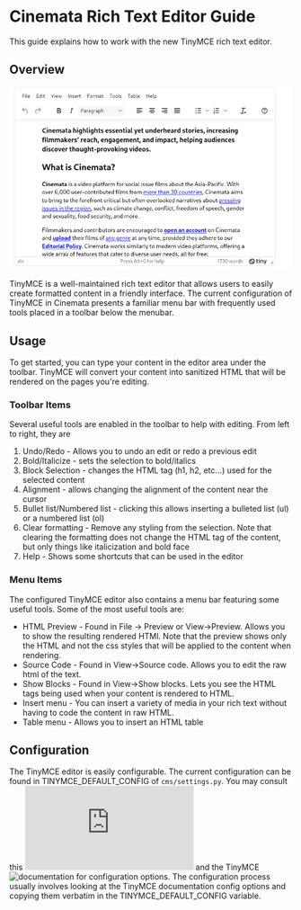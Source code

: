 # Cinemata Rich Text Editor Guide

This guide explains how to work with the new TinyMCE rich text editor. 

## Overview

![](../images/tinymce.png)

TinyMCE is a well-maintained rich text editor that allows users to easily create formatted content in a friendly interface. The current configuration of TinyMCE in Cinemata presents a familiar menu bar with frequently used tools placed in a toolbar below the menubar. 

## Usage

To get started, you can type your content in the editor area under the toolbar. TinyMCE will convert your content into sanitized HTML that will be rendered on the pages you're editing. 

### Toolbar Items

Several useful tools are enabled in the toolbar to help with editing. From left to right, they are
1. Undo/Redo - Allows you to undo an edit or redo a previous edit
2. Bold/Italicize - sets the selection to bold/italics
3. Block Selection - changes the HTML tag (h1, h2, etc...) used for the selected content
4. Alignment - allows changing the alignment of the content near the cursor
5. Bullet list/Numbered list - clicking this allows inserting a bulleted list (ul) or a numbered list (ol)
6. Clear formatting - Remove any styling from the selection. Note that clearing the formatting does not change the HTML tag of the content, but only things like italicization and bold face
7. Help - Shows some shortcuts that can be used in the editor

### Menu Items

The configured TinyMCE editor also contains a menu bar featuring some useful tools. Some of the most useful tools are:
- HTML Preview - Found in File -> Preview or View->Preview. Allows you to show the resulting rendered HTMl. Note that the preview shows only the HTML and not the css styles that will be applied to the content when rendering.
- Source Code - Found in View->Source code. Allows you to edit the raw html of the text.
- Show Blocks - Found in View->Show blocks. Lets you see the HTML tags being used when your content is rendered to HTML.
- Insert menu - You can insert a variety of media in your rich text without having to code the content in raw HTML. 
- Table menu - Allows you to insert an HTML table


## Configuration

The TinyMCE editor is easily configurable. The current configuration can be found in TINYMCE_DEFAULT_CONFIG of `cms/settings.py`. You may consult this ![link](https://django-tinymce.readthedocs.io/en/latest/installation.html#configuration) and the TinyMCE ![documentation](https://www.tiny.cloud/docs/tinymce/latest/) for configuration options. The configuration process usually involves looking at the TinyMCE documentation config options and copying them verbatim in the TINYMCE_DEFAULT_CONFIG variable. 